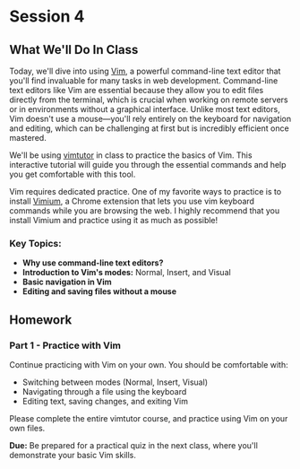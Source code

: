 # Session 4

## What We'll Do In Class

Today, we'll dive into using [Vim](https://en.wikipedia.org/wiki/Vim_(text_editor)), a powerful command-line text editor that you'll find invaluable for many tasks in web development. Command-line text editors like Vim are essential because they allow you to edit files directly from the terminal, which is crucial when working on remote servers or in environments without a graphical interface. Unlike most text editors, Vim doesn't use a mouse—you'll rely entirely on the keyboard for navigation and editing, which can be challenging at first but is incredibly efficient once mastered.

We'll be using [vimtutor](https://vimschool.netlify.app/introduction/vimtutor/) in class to practice the basics of Vim. This interactive tutorial will guide you through the essential commands and help you get comfortable with this tool.

Vim requires dedicated practice. One of my favorite ways to practice is to install [Vimium](https://vimium.github.io/), a Chrome extension that lets you use vim keyboard commands while you are browsing the web. I highly recommend that you install Vimium and practice using it as much as possible!

### Key Topics:
- **Why use command-line text editors?** 
- **Introduction to Vim's modes:** Normal, Insert, and Visual
- **Basic navigation in Vim**
- **Editing and saving files without a mouse**

## Homework

### Part 1 - Practice with Vim

Continue practicing with Vim on your own. You should be comfortable with:
- Switching between modes (Normal, Insert, Visual)
- Navigating through a file using the keyboard
- Editing text, saving changes, and exiting Vim

Please complete the entire vimtutor course, and practice using Vim on your own files.

**Due:** Be prepared for a practical quiz in the next class, where you'll demonstrate your basic Vim skills.
